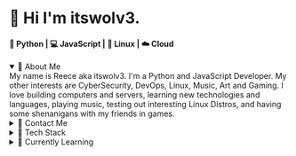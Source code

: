 # 👋 Hi I'm itswolv3.
#### 🐍 Python | 💻 JavaScript | 🐧 Linux  | ☁️ Cloud

<details open>
<summary> 🙇 About Me </summary>
My name is Reece aka itswolv3. I'm a Python and JavaScript Developer. My other interests are CyberSecurity, DevOps, Linux, Music, Art and Gaming. I love building computers and servers, learning new technologies and languages, playing music, testing out interesting Linux Distros, and having some shenanigans with my friends in games.
</details>

<details>
<summary>📱 Contact Me</summary>
You can contact me via the following:

- 🐦 [Twitter](https://twitter.com/itswolv3)
- 👥 [Linkedin](https://www.linkedin.com/in/reece-russell-a4146a20b/)
- ✉️ [Email](rerussell@protonmail.com)
</details>

<details>
<summary> 🧰 Tech Stack</summary>
<br>
🐍 Python
<br>
<ul>
<li>CLI Applications</li>
<li>Automation</li>
<li>Web Scraping - BS4 & Selenium</li>
<li>Flask</li>
<li>FastAPI</li>
</ul>

💻 Web Dev | JS
<br>
<ul>
<li>TypeScrip</li>
<li>React & NextJS</li>
<li>NodeJS</li>
<li>Bootstrap</li>
</ul>

🔨 Others
<br>
<ul>
<li>🐋 Docker</li>
</ul>
</details>

<details>
<summary>🏫 Currently Learning</summary>
I'm always leaning things to better myself and my skills.
<br>
<br>
<ul>
<li>☁️ AWS CCP</li>
<li>🌐 CompTIA N+</li>
<li>🦀 Rust</li>
<li>🐹 Golang</li>
</ul>
</details>

<!---
itswolv3/itswolv3 is a ✨ special ✨ repository because its `README.md` (this file) appears on your GitHub profile.
You can click the Preview link to take a look at your changes.
--->
